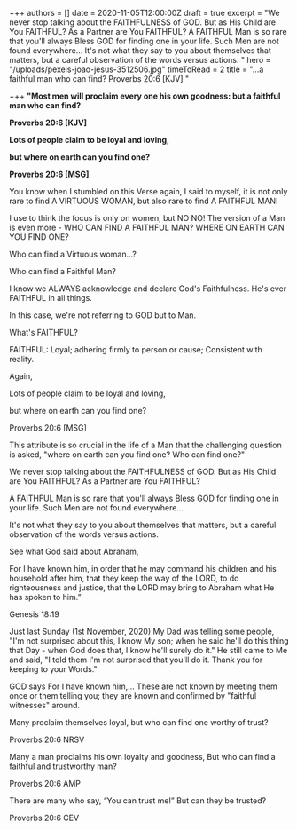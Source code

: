 +++
authors = []
date = 2020-11-05T12:00:00Z
draft = true
excerpt = "We never stop talking about the FAITHFULNESS of GOD. But as His Child are You FAITHFUL? As a Partner are You FAITHFUL?   A FAITHFUL Man is so rare that you'll always Bless GOD for finding one in your life. Such Men are not found everywhere...   It's not what they say to you about themselves that matters, but a careful observation of the words versus actions. "
hero = "/uploads/pexels-joao-jesus-3512506.jpg"
timeToRead = 2
title = "...a faithful man who can find? Proverbs 20:6 [KJV] "

+++
**"Most men will proclaim every one his own goodness: but a faithful man who can find?** 

**Proverbs 20:6 \[KJV\]** 

**Lots of people claim to be loyal and loving,** 

**but where on earth can you find one?**

**Proverbs 20:6 \[MSG\]** 

You know when I stumbled on this Verse again, I said to myself, it is not only rare to find A VIRTUOUS WOMAN, but also rare to find A FAITHFUL MAN! 

I use to think the focus is only on women, but NO NO! The version of a Man is even more - WHO CAN FIND A FAITHFUL MAN? WHERE ON EARTH CAN YOU FIND ONE?  

Who can find a Virtuous woman...? 

Who can find a Faithful Man? 

I know we ALWAYS acknowledge and declare God's Faithfulness. He's ever FAITHFUL in all things. 

In this case, we're not referring to GOD but to Man. 

What's FAITHFUL?

FAITHFUL: Loyal; adhering firmly to person or cause; Consistent with reality. 

Again, 

Lots of people claim to be loyal and loving, 

 but where on earth can you find one? 

Proverbs 20:6 \[MSG\] 

This attribute is so crucial in the life of a Man that the challenging question is asked, "where on earth can you find one? Who can find one?"

We never stop talking about the FAITHFULNESS of GOD. But as His Child are You FAITHFUL? As a Partner are You FAITHFUL? 

A FAITHFUL Man is so rare that you'll always Bless GOD for finding one in your life. Such Men are not found everywhere... 

It's not what they say to you about themselves that matters, but a careful observation of the words versus actions. 

See what God said about Abraham, 

For I  have known him, in order that he may command his  children and his household after him, that they keep the  way of the LORD, to do righteousness and justice, that  the LORD may bring to Abraham what He has spoken to  him.” 

Genesis 18:19 

Just last Sunday (1st November, 2020) My Dad was telling some people, "I'm not surprised about this, I know My son; when he said he'll do this thing that Day - when God does that, I know he'll surely do it." He still came to Me and said, "I told them I'm not surprised that you'll do it. Thank you for keeping to your Words." 

GOD says For I have known him,... These are not known by meeting them once or them telling you; they are known and confirmed by "faithful witnesses" around. 

Many proclaim themselves loyal, but who can find one worthy of trust?

Proverbs 20:6 NRSV 

Many a man proclaims his own loyalty and goodness, But who can find a faithful and trustworthy man?

Proverbs 20:6 AMP 

There are many who say, “You can trust me!” But can they be trusted?

Proverbs 20:6 CEV 